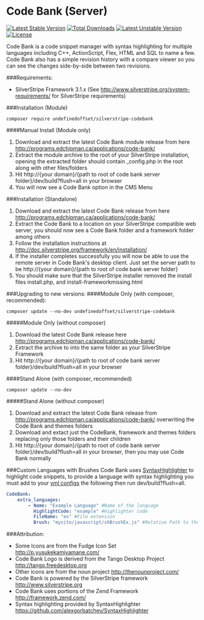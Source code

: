 Code Bank (Server)
=================
[![Latest Stable Version](https://poser.pugx.org/undefinedoffset/silverstripe-codebank/v/stable.png)](https://packagist.org/packages/undefinedoffset/silverstripe-codebank) [![Total Downloads](https://poser.pugx.org/undefinedoffset/silverstripe-codebank/downloads.png)](https://packagist.org/packages/undefinedoffset/silverstripe-codebank) [![Latest Unstable Version](https://poser.pugx.org/undefinedoffset/silverstripe-codebank/v/unstable.png)](https://packagist.org/packages/undefinedoffset/silverstripe-codebank) [![License](https://poser.pugx.org/undefinedoffset/silverstripe-codebank/license.png)](https://packagist.org/packages/undefinedoffset/silverstripe-codebank)

Code Bank is a code snippet manager with syntax highlighting for multiple languages including C++, ActionScript, Flex, HTML and SQL to name a few. Code Bank also has a simple revision history with a compare viewer so you can see the changes side-by-side between two revisions.


###Requirements:
* SilverStripe Framework 3.1.x (See http://www.silverstripe.org/system-requirements/ for SilverStripe requirements)


###Installation (Module)
```
composer require undefinedoffset/silverstripe-codebank
```

####Manual Install (Module only)
1. Download and extract the latest Code Bank module release from here http://programs.edchipman.ca/applications/code-bank/
2. Extract the module archive to the root of your SilverStripe installation, opening the extracted folder should contain _config.php in the root along with other files/folders
3. Hit http://{your domain}/{path to root of code bank server folder}/dev/build?flush=all in your browser
4. You will now see a Code Bank option in the CMS Menu


###Installation (Standalone)
1. Download and extract the latest Code Bank release from here http://programs.edchipman.ca/applications/code-bank/
2. Extract the Code Bank to a location on your SilverStripe compatible web server, you should now see a Code Bank folder and a framework folder among others
3. Follow the installation instructions at http://doc.silverstripe.org/framework/en/installation/
4. If the installer completes successfully you will now be able to use the remote server in Code Bank's desktop client. Just set the server path to be http://{your domain}/{path to root of code bank server folder}
5. You should make sure that the SilverStripe installer removed the install files install.php, and install-frameworkmissing.html


###Upgrading to new versions:
####Module Only (with composer, recommended):
```
composer update --no-dev undefinedoffset/silverstripe-codebank
```

#####Module Only (without composer)
1. Download the latest Code Bank release here http://programs.edchipman.ca/applications/code-bank/
2. Extract the archive to into the same folder as your SilverStripe Framework
3. Hit http://{your domain}/{path to root of code bank server folder}/dev/build?flush=all in your browser


####Stand Alone (with composer, recommended)
```
composer update --no-dev
```

#####Stand Alone (without composer)
1. Download and extract the latest Code Bank release from http://programs.edchipman.ca/applications/code-bank/ overwriting the Code Bank and themes folders
2. Download and extact just the CodeBank, framework and themes folders replacing only those folders and their children
3. Hit http://{your domain}/{path to root of code bank server folder}/dev/build?flush=all in your browser, then you may use Code Bank normally


###Custom Languages with Brushes
Code Bank uses [SyntaxHighlighter](https://github.com/alexgorbatchev/SyntaxHighlighter) to highlight code snippets, to provide a language with syntax highlighting you must add to your [yml configs](http://doc.silverstripe.org/framework/en/topics/configuration#setting-configuration-via-yaml-files) the following then run dev/build?flush=all.
```yml
CodeBank:
    extra_languages:
        - Name: "Example Language" #Name of the language
          HighlightCode: "example" #Highlighter code
          FileName: "ex" #File extension
          Brush: "mysite/javascript/shBrushEx.js" #Relative Path to the snippet highlighter brush
```

###Attribution:
* Some Icons are from the Fudge Icon Set http://p.yusukekamiyamane.com/
* Code Bank Logo is derived from the Tango Desktop Project http://tango.freedesktop.org
* Other icons are from the noun project http://thenounproject.com/
* Code Bank is powered by the SilverStripe framework http://www.silverstripe.org
* Code Bank uses portions of the Zend Framework http://framework.zend.com/
* Syntax highlighting provided by SyntaxHighlighter https://github.com/alexgorbatchev/SyntaxHighlighter